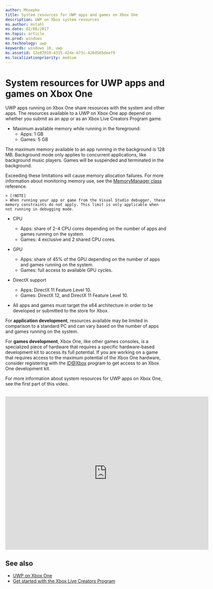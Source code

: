```yaml
---
author: Mtoepke
title: System resources for UWP apps and games on Xbox One
description: UWP on Xbox system resources
ms.author: mstahl
ms.date: 02/08/2017
ms.topic: article
ms.prod: windows
ms.technology: uwp
keywords: windows 10, uwp
ms.assetid: 12e87019-4315-424e-b73c-426d565deef9
ms.localizationpriority: medium
---
```


# System resources for UWP apps and games on Xbox One

UWP apps running on Xbox One share resources with the system and other apps. 
The resources available to a UWP on Xbox One app depend on whether you submit as an app or as an Xbox Live Creators Program game.

* Maximum available memory while running in the foreground:
    * Apps: 1 GB
    * Games: 5 GB

The maximum memory available to an app running in the background is 128 MB. Background mode only applies to concurrent applications, like background music players.  Games will be suspended and terminated in the background.

Exceeding these limitations will cause memory allocation failures. For more information about monitoring memory use, see the [MemoryManager class](https://msdn.microsoft.com/library/windows/apps/windows.system.memorymanager.aspx) reference.
    
    > [!NOTE]
    > When running your app or game from the Visual Studio debugger, these memory constraints do not apply. This limit is only applicable when not running in debugging mode.

* CPU
    * Apps: share of 2-4 CPU cores depending on the number of apps and games running on the system.
    * Games: 4 exclusive and 2 shared CPU cores.

* GPU
    * Apps: share of 45% of the GPU depending on the number of apps and games running on the system.
    * Games: full access to available GPU cycles.

* DirectX support
    * Apps: DirectX 11 Feature Level 10.
    * Games: DirectX 12, and DirectX 11 Feature Level 10.

* All apps and games must target the x64 architecture in order to be developed or submitted to the store for Xbox.  

For **application development**, resources available may be limited in comparison to a standard PC and can vary based on the number of apps and games running on the system.

For **games development**, Xbox One, like other games consoles, 
is a specialized piece of hardware that requires a specific hardware-based development kit to access its full potential. 
If you are working on a game that requires access to the maximum potential of the Xbox One hardware, 
consider registering with the [ID@Xbox](http://www.xbox.com/Developers/id) program to get access to an Xbox One development kit.


For more information about system resources for UWP apps on Xbox One, see the first part of this video.
</br>
</br>
<iframe src="https://mva.microsoft.com/en-US/training-courses-embed/developing-xbox-one-applications-16860/Video-What-s-Unique--vk0fOPf9C_2006218965" width="636" height="480" allowFullScreen frameBorder="0"></iframe>

## See also
- [UWP on Xbox One](index.md)
- [Get started with the Xbox Live Creators Program](../xbox-live/get-started-with-creators/get-started-with-xbox-live-creators.md)

